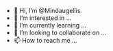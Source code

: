 - 👋 Hi, I’m @Mindaugellis
- 👀 I’m interested in ...
- 🌱 I’m currently learning ...
- 💞️ I’m looking to collaborate on ...
- 📫 How to reach me ...

<!---
Mindaugellis/Mindaugellis is a ✨ special ✨ repository because its `README.md` (this file) appears on your GitHub profile.
You can click the Preview link to take a look at your changes.
--->
